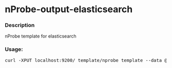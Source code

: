 # nProbe-output-elasticsearch
### Description
nProbe template for elasticsearch

### Usage:
<pre>
curl -XPUT localhost:9200/_template/nprobe_template --data @nprobe-es-template.json
</pre>
